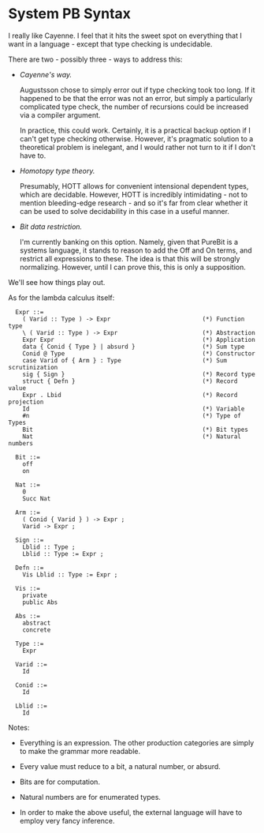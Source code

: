System PB Syntax
================

I really like Cayenne. I feel that it hits the sweet spot on everything that I
want in a language - except that type checking is undecidable.

There are two - possibly three - ways to address this:
* *Cayenne's way.*

  Augustsson chose to simply error out if type checking took too long. If
  it happened to be that the error was not an error, but simply a particularly
  complicated type check, the number of recursions could be increased via a
  compiler argument.

  In practice, this could work. Certainly, it is a practical backup option if
  I can't get type checking otherwise. However, it's pragmatic solution to a
  theoretical problem is inelegant, and I would rather not turn to it if I
  don't have to.

* *Homotopy type theory.*

  Presumably, HOTT allows for convenient intensional dependent types, which
  are decidable. However, HOTT is incredibly intimidating - not to mention
  bleeding-edge research - and so it's far from clear whether it can be
  used to solve decidability in this case in a useful manner.

* *Bit data restriction.*

  I'm currently banking on this option. Namely, given that PureBit is a systems
  language, it stands to reason to add the Off and On terms, and restrict all
  expressions to these. The idea is that this will be strongly normalizing.
  However, until I can prove this, this is only a supposition.

We'll see how things play out.

As for the lambda calculus itself:

```
  Expr ::=
    ( Varid :: Type ) -> Expr                          (*) Function type
    \ ( Varid :: Type ) -> Expr                        (*) Abstraction
    Expr Expr                                          (*) Application
    data { Conid { Type } | absurd }                   (*) Sum type
    Conid @ Type                                       (*) Constructor
    case Varid of { Arm } : Type                       (*) Sum scrutinization
    sig { Sign }                                       (*) Record type
    struct { Defn }                                    (*) Record value
    Expr . Lbid                                        (*) Record projection
    Id                                                 (*) Variable
    #n                                                 (*) Type of Types
    Bit                                                (*) Bit types
    Nat                                                (*) Natural numbers

  Bit ::=
    off
    on

  Nat ::=
    0
    Succ Nat

  Arm ::=
    ( Conid { Varid } ) -> Expr ;
    Varid -> Expr ;

  Sign ::=
    Lblid :: Type ;
    Lblid :: Type := Expr ;

  Defn ::=
    Vis Lblid :: Type := Expr ;

  Vis ::=
    private
    public Abs

  Abs ::=
    abstract
    concrete

  Type ::=
    Expr

  Varid ::=
    Id

  Conid ::=
    Id

  Lblid ::=
    Id
```

Notes:
* Everything is an expression. The other production categories are simply to
  make the grammar more readable.

* Every value must reduce to a bit, a natural number, or absurd.

* Bits are for computation.

* Natural numbers are for enumerated types.

* In order to make the above useful, the external language will have to employ
  very fancy inference.
